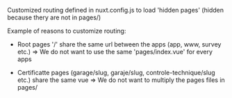 Customized routing defined in nuxt.config.js to load 'hidden pages' (hidden because thery are not in pages/)

Example of reasons to customize routing:

- Root pages '/' share the same url between the apps (app, www, survey etc.) => We do not want to use the same 'pages/index.vue' for every apps

- Certificatte pages (garage/slug, garaje/slug, controle-technique/slug etc.) share the same vue => We do not want to multiply the pages files in pages/
